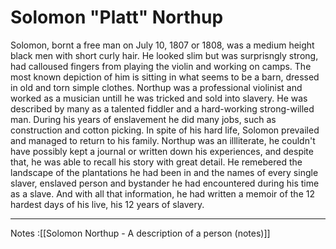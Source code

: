 # Solomon "Platt" Northup
Solomon, bornt a free man on July 10, 1807 or 1808, was a medium height black men with short curly hair. He looked slim but was surprisngly strong, had calloused fingers from playing the violin and working on camps. The most known depiction of him is sitting in what seems to be a barn, dressed in old and torn simple clothes.
Northup was a professional violinist and worked as a musician untill he was tricked and sold into slavery. He was described by many as a talented fiddler and a hard-working strong-willed man. During his years of enslavement he did many jobs, such as construction and cotton picking.
In spite of his hard life, Solomon prevailed and managed to return to his family. Northup was an illliterate, he couldn't have possibly kept a journal or written down his experiences, and despite that, he was able to recall his story with great detail. He remebered the landscape of the plantations he had been in and the names of every single slaver, enslaved person and bystander he had encountered during his time as a slave. And with all that information, he had written a memoir of the 12 hardest days of his live, his 12 years of slavery.
___
Notes :[[Solomon Northup - A description of a person (notes)]]